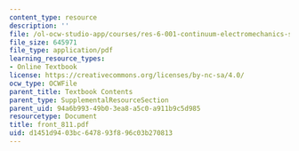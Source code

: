 ```yaml
---
content_type: resource
description: ''
file: /ol-ocw-studio-app/courses/res-6-001-continuum-electromechanics-spring-2009/d1451d9403bc647893f896c03b270813_front_811.pdf
file_size: 645971
file_type: application/pdf
learning_resource_types:
- Online Textbook
license: https://creativecommons.org/licenses/by-nc-sa/4.0/
ocw_type: OCWFile
parent_title: Textbook Contents
parent_type: SupplementalResourceSection
parent_uid: 94a6b993-49b0-3ea8-a5c0-a911b9c5d985
resourcetype: Document
title: front_811.pdf
uid: d1451d94-03bc-6478-93f8-96c03b270813
---
```

